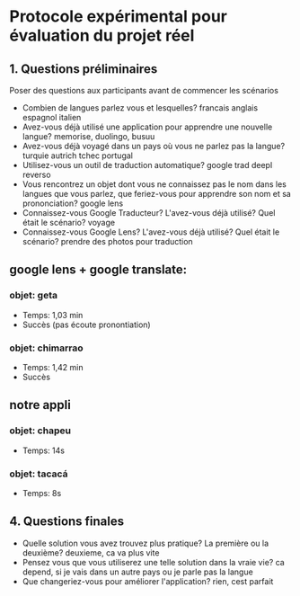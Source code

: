 # Protocole expérimental pour évaluation du projet réel

## 1. Questions préliminaires

Poser des questions aux participants avant de commencer les scénarios

- Combien de langues parlez vous et lesquelles?
francais anglais espagnol italien
- Avez-vous déjà utilisé une application pour apprendre une nouvelle langue?
memorise, duolingo, busuu
- Avez-vous déjà voyagé dans un pays où vous ne parlez pas la langue?
turquie autrich tchec portugal
- Utilisez-vous un outil de traduction automatique?
google trad deepl reverso
- Vous rencontrez un objet dont vous ne connaissez pas le nom dans les langues que vous parlez, que feriez-vous pour apprendre son nom et sa prononciation?
google lens
- Connaissez-vous Google Traducteur? L'avez-vous déjà utilisé? Quel était le scénario?
voyage
- Connaissez-vous Google Lens? L'avez-vous déjà utilisé? Quel était le scénario?
prendre des photos pour traduction

## google lens + google translate:
### objet: geta 
* Temps: 1,03 min 
* Succès (pas écoute pronontiation)

### objet: chimarrao 
* Temps: 1,42 min
* Succès

## notre appli
### objet: chapeu 
* Temps: 14s

### objet: tacacá
* Temps: 8s



## 4. Questions finales
- Quelle solution vous avez trouvez plus pratique? La première ou la deuxième? 
deuxieme, ca va plus vite
- Pensez vous que vous utiliserez une telle solution dans la vraie vie?
ca depend, si je vais dans un autre pays ou je parle pas la langue
- Que changeriez-vous pour améliorer l'application?
rien, cest parfait